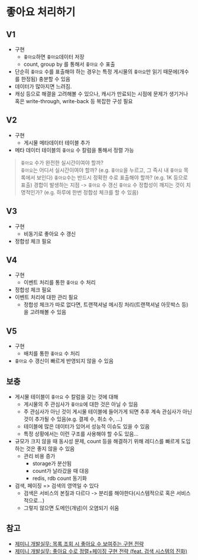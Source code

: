# 좋아요 처리하기

## V1

- 구현
  - `좋아요`하면 `좋아요`데이터 저장
  - count, group by 를 통해서 `좋아요` 수 표출 
- 단순히 `좋아요` 수를 표출해야 하는 경우는 특정 게시물의 `좋아요`만 읽기 때문에(개수를 한정됨) 충분할 수 있음
- 데이터가 많아지면 느려짐.
- 캐싱 등으로 해결을 고려해볼 수 있으나, 캐시가 만료되는 시점에 문제가 생기거나 혹은 write-through, write-back 등 복잡한 구성 필요

## V2

- 구현
  - 게시물 메타데이터 테이블 추가
- 메타 데이터 테이블의 `좋아요` 수 칼럼을 통해서 정렬 가능

> `좋아요` 수가 완전한 실시간이여야 할까?  
> `좋아요`는 어디서 실시간이여야 할까? (e.g. `좋아요`을 누르고, 그 즉시 내 `좋아요` 목록에서 보인다)
> `좋아요`수는 반드시 정확한 수로 표출해야 할까? (e.g. 1K 등으로 표출)
> 경합이 발생하는 지점 -> `좋아요` 수 갱신
> `좋아요` 수 정합성이 깨지는 것이 치명적인가? (e.g. 하루에 한번 정합성 체크를 할 수 있음)

## V3

- 구현
  - 비동기로 좋아요 수 갱신
- 정합성 체크 필요

## V4

- 구현
  - 이벤트 처리를 통한 `좋아요` 수 처리
- 정합성 체크 필요
- 이벤트 처리에 대한 관리 필요
  - 정합성 체크가 따로 없다면, 트랜잭셔널 메시징 처리(트랜잭셔널 아웃박스 등)을 고려해볼 수 있음

## V5

- 구현
  - 배치를 통한 `좋아요` 수 처리
- `좋아요` 수 갱신이 빠르게 반영되지 않을 수 있음

## 보충

- 게시물 테이블이 `좋아요` 수 칼럼을 갖는 것에 대해
  - 게시물의 주 관심사가 `좋아요`에 대한 것은 아닐 수 있음
  - 주 관심사가 아닌 것이 게시물 테이블에 들어가게 되면 추후 계속 관심사가 아닌 것이 추가될 수 있음(e.g. 결제 수, 취소 수, ...)
  - 테이블에 많은 데이터가 있어서 성능적 이슈도 있을 수 있음
  - 특정 상황에서는 이런 구조를 사용해야 할 수도 있음...
- 규모가 크지 않을 때 동시성 문제, count 등을 해결하기 위해 레디스를 빠르게 도입하는 것은 좋지 않을 수 있음
  - 관리 비용 증가
    - storage가 분산됨
    - count가 날라갔을 때 대응
    - redis, rdb count 동기화
- 검색, 페이징 => 검색의 영역일 수 있다
  - 검색은 서비스의 본질과 다르다 -> 분리를 해야한다(시스템적으로 혹은 서비스적으로...)
  - 그렇지 않으면 도메인(개념)이 오염되기 쉬움

## 참고

- [제미니 개발실무: 목록 조회 시 좋아요 수 보여주는 구현 전략](https://www.youtube.com/watch?v=n-7tsMhum4g)
- [제미니 개발실무: 좋아요 수로 정렬+페이징 구현 전략 (feat. 검색 시스템의 진화)](https://youtu.be/h84zzb8FWwo?si=oGWfCnyShdKS9mpO)
